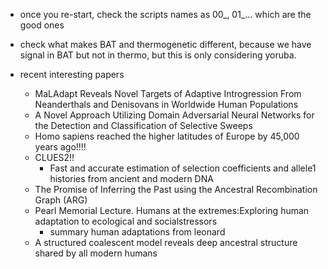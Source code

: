 - once you re-start, check the scripts names as 00_, 01_... which are the good ones

- check what makes BAT and thermogenetic different, because we have signal in BAT but not in thermo, but this is only considering yoruba.

- recent interesting papers
	- MaLAdapt Reveals Novel Targets of Adaptive Introgression From Neanderthals and Denisovans in Worldwide Human Populations
	- A Novel Approach Utilizing Domain Adversarial Neural Networks for the Detection and Classification of Selective Sweeps
	- Homo sapiens reached the higher latitudes of Europe by 45,000 years ago!!!!
	- CLUES2!!
		- Fast and accurate estimation of selection coefficients and allele1 histories from ancient and modern DNA
	- The Promise of Inferring the Past using the Ancestral Recombination Graph (ARG)
	- Pearl Memorial Lecture. Humans at the extremes:Exploring human adaptation to ecological and socialstressors
		- summary human adaptations from leonard
	- A structured coalescent model reveals deep ancestral structure shared by all modern humans